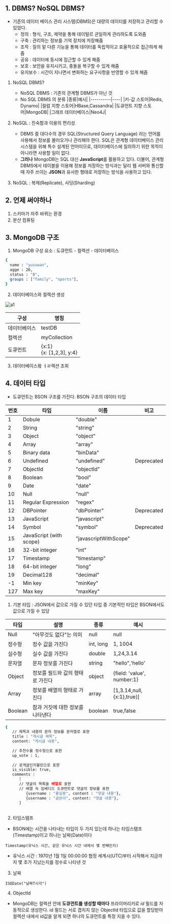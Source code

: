 ## 1. DBMS? NoSQL DBMS?
- 기존의 데이터 베이스 관리 시스템(DBMS)은 대량의 데이터를 저장하고 관리할 수 있었다.
   - 정의 : 형식, 구조, 제약을 통해 데이털르 균일하게 관리하도록 도와줌
   - 구축 : 관리하는 정보를 기억 장치에 저장해줌
   - 조작 : 질의 밑 다른 기능을 통해 데이터를 독립적이고 효율적으로 접근하게 해줌
   - 공유 : 데이터에 동시에 접근할 수 있게 해줌
   - 보호 : 보안을 유지시키고, 충돌을 복구할 수 있게 해줌
   - 유지보수 : 시간이 지나면서 변화하는 요구사항을 반영할 수 있게 해줌

1. NoSQL DBMS?
   - NoSQL DBMS : 기존의 관계형 DBMS가 아닌 것
   - No SQL DBMS 의 분류
   |종류|예시|
   |----------|----|
   |키-값 스토어|Redis, Dynamo|
   |컬럼 지향 스토어|HBase,Cassandra|
   |도큐먼트 지향 스토어|MongoDB|
   |그래프 데이터베이스|Neo4J|

2. NoSQL : 친숙함과 이용의 편리성
   - DBMS 중 대다수의 경우 SQL(Structured Query Language) 라는 언어를 사용해서 정보를 불러오거나 관리해야 한다. SQL은 관계형 데이터베이스 관리 시스템을 위해 특수 설계된 언어이므로, 데이터베이스에 질의하기 위한 목적이 아니라면 사용할 일이 없다.
   - <b>그러나</b> MongoDB는 SQL 대신 <b>JavaScript</B>를 활용하고 있다. 더불어, 관계형 DBMS에서 테이블을 이용해 정보를 저장하는 방식과는 달리 웹 서버와 통신할 때 자주 쓰이는 <b>JSON</b>과 유사한 형태로 저장하는 방식을 사용하고 있다.
   
3. NoSQL : 복제(Replicate), 샤딩(Sharding)

## 2. 언제 써야하나

1. 스키마가 자주 바뀌는 환경
2. 분산 컴퓨팅 

## 3. MongoDB 구조

1. MongoDB 구성 요소 : 도큐먼트 - 컬렉션 - 데이터베이스

```sh
{
  name : "yusuwan",
  agge : 26,
  status : "B",
  groups : ["family", "sports"],
}
```

2. 데이터베이스와 컬렉션 생성

![a1](https://img1.daumcdn.net/thumb/R1280x0/?scode=mtistory2&fname=https%3A%2F%2Fblog.kakaocdn.net%2Fdn%2FlVkU6%2FbtqF5zW22bE%2F42ehjv4FyU5ictDg1CJ4IK%2Fimg.png)

|구성|명칭|
|----------|----|
|데이터베이스|testDB|
|컬렉션|myCollection|
|도큐먼트|{x:1} <br>{x: [1,2,3], y:4} |

3. 데이터베이스왘 ㅓㄹ렉션 조회

## 4. 데이터 타입

- 도큐먼트는 BSON 구조를 가진다. BSON 구조의 데이터 타입

|번호|타입|이름|비고|
|---|---|---|---|
|1|Dobule|"double"| |
|2|String|"string"| |
|3|Object|"object"| |
|4|Array|"array"| |
|5|Binary data|"binData"| |
|6|Undefined|"undefined"| Deprecated|
|7|ObjectId|"objectId"| |
|8|Boolean|"bool"| |
|9|Date|"date"| |
|10|Null|"null"| |
|11|Regular Expression|"regex"| |
|12|DBPointer|"dbPointer"|Deprecated |
|13|JavaScript|"javascript"| |
|14|Symbol|"symbol"|Deprecated|
|15|JavaScript (with scope)|"javascriptWithScope"| |
|16|32-bit integer|"int"| |
|17|Timestamp|"timestamp"| |
|18|64-bit integer|"long"| |
|19|Decimal128|"decimal"| |
|-1|Min key|"minKey"| |
|127|Max key|"maxKey"| |


1. 기본 타입 : JSON에서 값으로 가질 수 있던 타입 중 기본적인 타입은 BSON에서도 값으로 가질 수 있당

|타입|설명|종류|예시|
|---|---|---|---|
|Null|"아무것도 없다"는 의미|null|null|
|정수형|정수 값을 가진다|int, long|1, 1004|
|실수형|실수 값을 가진다|double|1,24,3.14|
|문자열|문자 정보를 가진다|string|"hello",'hello'|
|Object|정보를 필드와 값의 형태로 가진다|object|{field: 'value', number:1}|
|Array|정보를 배열의 형태로 가진다|array|[1,3.14,null,{x:1},true}]|
|Boolean|참과 거짓에 대한 정보를 나타낸다|boolean|true,false|

```sh
{
   // 제목과 내용의 문자 정보를 문자열로 표현
   title : "게시글 제목",
   content: "게시글 내용",
   
   // 추천수를 정수형으로 표현
   up_vote : 1,
   
   // 공개글인지불린으로 표현
   is_visible: true,
   comments :
      [
      // 댓글의 목록을 배열로 표현
      // 배열 속 임베디드 도큐먼트로 댓글의 정보를 표현
         {username : "홍길동", content : "댓글 내용"},
         {username : "글쓴이", content: "댓글 내용"},
      ]
   
```

2. 타임스탬프
- BSON에는 시간을 나타내는 타입이 두 가지 있는데 하나는 타임스탬프(Timestamp)이고 하나는 날짜(Date)이다

`Timestamp(유닉스 시간, 같은 유닉스 시간 내에서 몇 번째인지)`

   - 유닉스 시간 : 1970년 1월 1일 00:00:00 협정 세계시(UTC)부터 시작해서 지금까지 몇 초가 지났는지를 정수로 나타낸 것
    
3. 날짜

`ISODate("날짜T시각")`

4. ObjectId
- MongoDB는 컬렉션 안에 <b>도큐먼트를 생성할 때마다</b> 프라이머리키로 _id_ 필드를 자동적으로 생성한다. id 필드는 서로 겹치지 않는 ObjectId 타입으로 값을 할당받아 컬렉션 내에서 id값을 알게 되면 하나의 도큐먼트를 특정 지을 수 있다.
